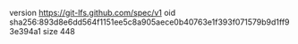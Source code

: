 version https://git-lfs.github.com/spec/v1
oid sha256:893d8e6dd564f1151ee5c8a905aece0b40763e1f393f071579b9d1ff93e394a1
size 448
